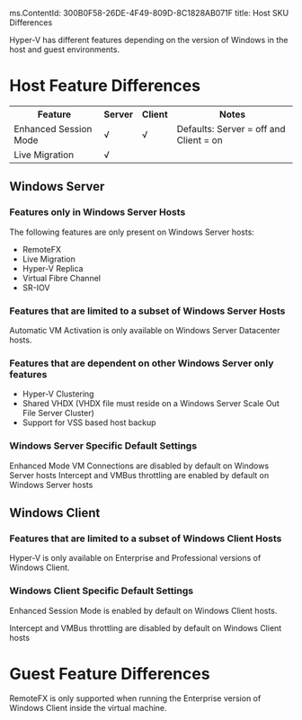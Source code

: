 ms.ContentId: 300B0F58-26DE-4F49-809D-8C1828AB071F 
title: Host SKU Differences

Hyper-V has different features depending on the version of Windows in the host and guest environments.

# Host Feature Differences #

<table>
<tr><th>Feature</th><th>Server</th><th>Client</th><th>Notes</th></tr>
<tr><td>Enhanced Session Mode</td><td>√ </td><td>√</td><td>Defaults: Server = off and Client = on</td></tr>
<tr><td>Live Migration</td><td>√</td><td></td><td></td></tr>
</table>


## Windows Server ##

### Features only in Windows Server Hosts ###

The following features are only present on Windows Server hosts:

- RemoteFX
- Live Migration
- Hyper-V Replica
- Virtual Fibre Channel
- SR-IOV

### Features that are limited to a subset of Windows Server Hosts ###

Automatic VM Activation is only available on Windows Server Datacenter hosts.

### Features that are dependent on other Windows Server only features ###

- Hyper-V Clustering
- Shared VHDX (VHDX file must reside on a Windows Server Scale Out File Server Cluster)
- Support for VSS based host backup

### Windows Server Specific Default Settings ###

Enhanced Mode VM Connections are disabled by default on Windows Server hosts
Intercept and VMBus throttling are enabled by default on Windows Server hosts <!--mebersol asks, is this true?  Investigating...-->

## Windows Client ##

### Features that are limited to a subset of Windows Client Hosts ###

Hyper-V is only available on Enterprise and Professional versions of Windows Client.

### Windows Client Specific Default Settings ###

Enhanced Session Mode is enabled by default on Windows Client hosts.

Intercept and VMBus throttling are disabled by default on Windows Client hosts

# Guest Feature Differences #

RemoteFX is only supported when running the Enterprise version of Windows Client inside the virtual machine.